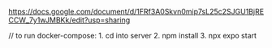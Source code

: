 https://docs.google.com/document/d/1FRf3A0Skvn0mip7sL25c2SJGU1BjRECCW_7y1wJMBKk/edit?usp=sharing

// to run docker-compose:
    1. cd into server
    2. npm install
    3. npx expo start
